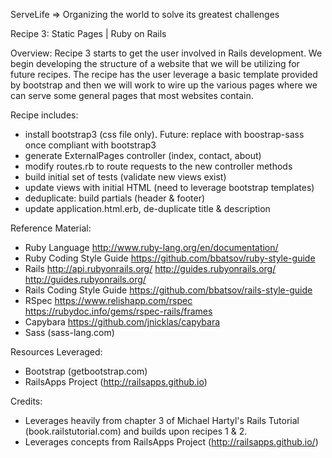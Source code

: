 ServeLife => Organizing the world to solve its greatest challenges

Recipe 3: Static Pages | Ruby on Rails

Overview:
Recipe 3 starts to get the user involved in Rails development. We begin developing the structure of a website that
we will be utilizing for future recipes. The recipe has the user leverage a basic template provided by bootstrap and
then we will work to wire up the various pages where we can serve some general pages that most websites contain.

Recipe includes:
 - install bootstrap3 (css file only). Future: replace with boostrap-sass once compliant with bootstrap3
 - generate ExternalPages controller (index, contact, about)
 - modify routes.rb to route requests to the new controller methods
 - build initial set of tests (validate new views exist)
 - update views with initial HTML (need to leverage bootstrap templates)
 - deduplicate: build partials (header & footer)
 - update application.html.erb, de-duplicate title & description

Reference Material:
 - Ruby Language
   http://www.ruby-lang.org/en/documentation/
 - Ruby Coding Style Guide
   https://github.com/bbatsov/ruby-style-guide
 - Rails
   http://api.rubyonrails.org/
   http://guides.rubyonrails.org/
   http://guides.rubyonrails.org/
 - Rails Coding Style Guide
   https://github.com/bbatsov/rails-style-guide
 - RSpec
   https://www.relishapp.com/rspec
   https://rubydoc.info/gems/rspec-rails/frames
 - Capybara
   https://github.com/jnicklas/capybara
 - Sass (sass-lang.com)

Resources Leveraged:
 - Bootstrap (getbootstrap.com)
 - RailsApps Project (http://railsapps.github.io)


Credits:
 - Leverages heavily from chapter 3 of Michael Hartyl's Rails Tutorial (book.railstutorial.com) and builds upon recipes 1 & 2.
 - Leverages concepts from RailsApps Project (http://railsapps.github.io/)



